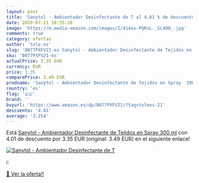 ```yaml
---
layout: post
title: 'Sanytol - Ambientador Desinfectante de T al 4.01 % de descuento'
date: 2020-07-21 18:35:28
image: 'https://m.media-amazon.com/images/I/414ex-PQRvL._SL400_.jpg'
comments: true
category: ofertas
author: 'tole.es'
slug: 'B077PXFV21-es Sanytol - Ambientador Desinfectante de Tejidos en Spray...'
sku: 'B077PXFV21-es'
actualPrice: 3.35 EUR
currency: EUR
price: 3.35
comparePrice: 3.49 EUR
prodname: 'Sanytol - Ambientador Desinfectante de Tejidos en Spray  300 ml'
country: 'es'
flag: '🇪🇸'
brand: ''
buyurl: 'https://www.amazon.es/dp/B077PXFV21/?tag=tolees-21'
descuento: '4.01'
average: '3.254'
---
```


Está [Sanytol - Ambientador Desinfectante de Tejidos en Spray  300 ml](https://www.amazon.es/dp/B077PXFV21/?tag=tolees-21) con 4.01 de descuento por 3.35 EUR (original: 3.49 EUR) en el siguiente enlace!

[![Sanytol - Ambientador Desinfectante de T](https://m.media-amazon.com/images/I/414ex-PQRvL._SL400_.jpg)](https://www.amazon.es/dp/B077PXFV21/?tag=tolees-21)

ℹ️:


[🛒 Ver la oferta!!](https://www.amazon.es/dp/B077PXFV21/?tag=tolees-21)
